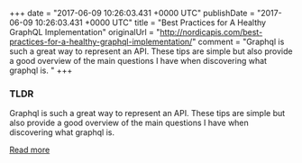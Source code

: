 +++
date = "2017-06-09 10:26:03.431 +0000 UTC"
publishDate = "2017-06-09 10:26:03.431 +0000 UTC"
title = "Best Practices for A Healthy GraphQL Implementation"
originalUrl = "http://nordicapis.com/best-practices-for-a-healthy-graphql-implementation/"
comment = "Graphql is such a great way to represent an API. These tips are simple but also provide a good overview of the main questions I have when discovering what graphql is. "
+++

### TLDR

Graphql is such a great way to represent an API. These tips are simple but also provide a good overview of the main questions I have when discovering what graphql is. 

[Read more](http://nordicapis.com/best-practices-for-a-healthy-graphql-implementation/)

